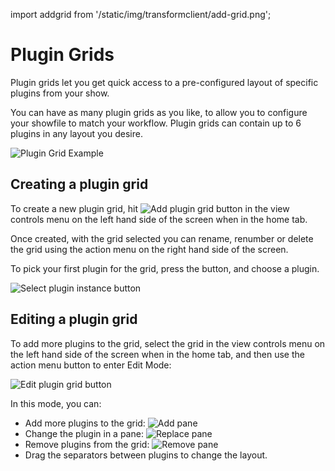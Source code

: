 import addgrid from '/static/img/transformclient/add-grid.png';

# Plugin Grids

Plugin grids let you get quick access to a pre-configured layout of specific
plugins from your show.

You can have as many plugin grids as you like, to allow you to configure your
showfile to match your workflow. Plugin grids can contain up to 6 plugins in
any layout you desire.

![Plugin Grid Example](/img/transformclient/grids-overview.png)

## Creating a plugin grid
To create a new plugin grid, hit <img src={addgrid} alt="Add plugin grid button" />
in the view controls menu on the left hand side of the screen when in the home
tab.

Once created, with the grid selected you can rename, renumber or delete the grid using the
action menu on the right hand side of the screen.

To pick your first plugin for the grid, press the button, and choose a plugin.

![Select plugin instance button](/img/transformclient/grids-empty.png)

## Editing a plugin grid

To add more plugins to the grid, select the grid in the view controls menu on
the left hand side of the screen when in the home tab, and then use the action
menu button to enter Edit Mode:

![Edit plugin grid button](/img/transformclient/grids-edit.png)

In this mode, you can:

* Add more plugins to the grid: ![Add pane](/img/transformclient/grids-add-pane.png)
* Change the plugin in a pane: ![Replace pane](/img/transformclient/grids-replace-pane.png)
* Remove plugins from the grid: ![Remove pane](/img/transformclient/grids-close-pane.png)
* Drag the separators between plugins to change the layout.
